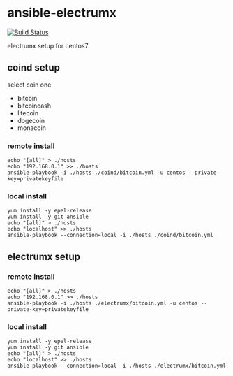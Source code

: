 # ansible-electrumx

[![Build Status](https://secure.travis-ci.org/you21979/ansible-electrumx.png?branch=master)](https://travis-ci.org/you21979/ansible-electrumx)

electrumx setup for centos7


## coind setup

select coin one

* bitcoin
* bitcoincash
* litecoin
* dogecoin
* monacoin

### remote install

```
echo "[all]" > ./hosts
echo "192.168.0.1" >> ./hosts
ansible-playbook -i ./hosts ./coind/bitcoin.yml -u centos --private-key=privatekeyfile
```

### local install

```
yum install -y epel-release
yum install -y git ansible
echo "[all]" > ./hosts
echo "localhost" >> ./hosts
ansible-playbook --connection=local -i ./hosts ./coind/bitcoin.yml 
```

## electrumx setup

### remote install

```
echo "[all]" > ./hosts
echo "192.168.0.1" >> ./hosts
ansible-playbook -i ./hosts ./electrumx/bitcoin.yml -u centos --private-key=privatekeyfile
```

### local install

```
yum install -y epel-release
yum install -y git ansible
echo "[all]" > ./hosts
echo "localhost" >> ./hosts
ansible-playbook --connection=local -i ./hosts ./electrumx/bitcoin.yml 
```

